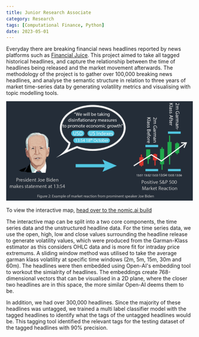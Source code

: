 ```yaml
---
title: Junior Research Associate
category: Research
tags: [Computational Finance, Python]
date: 2023-05-01
---
```



Everyday there are breaking financial news headlines reported by news platforms such as [Financial Juice](https://www.financialjuice.com/). This project aimed to take all tagged historical headlines, and capture the relationship between the time of headlines being released and the market movement afterwards. The methodology of the project is to gather over 100,000 breaking news headlines, and analyse the semantic structure in relation to three years of market time-series data by generating volatility metrics and visualising with topic modelling tools.

![Time is Money: A Visualisation](../images/post-images/biden-thumbnail.png)

To view the interactive map, [head over to the nomic.ai build](https://atlas.nomic.ai/map/9efda517-1095-44f2-8db8-9698f1fc1dc4/f5f14db9-e284-429d-9a81-5d3706ef6c03?xs=-55.17357&xf=53.19966&ys=-30.02962&yf=29.91699)

The interactive map can be split into a two core components, the time series data and the unstructured headline data. For the time series data, we use the open, high, low and close values surrounding the headline release to generate volatility values, which were produced from the Garman-Klass estimator as this considers OHLC data and is more fit for intraday price extremums. A sliding window method was utilised to take the average garman klass volatility at specific time windows (2m, 5m, 15m, 30m and 60m). The headlines were then embedded using Open-AI's embedding tool to workout the simialrity of headlines. The embeddings create 768-dimensional vectors that can be visualised in a 2D plane, where the closer two headlines are in this space, the more similar Open-AI deems them to be.

In addition, we had over 300,000 headlines. Since the majority of these headlines was untagged, we trained a multi label classifier model with the tagged headlines to identify what the tags of the untagged headlines would be. This tagging tool identified the relevant tags for the testing dataset of the tagged headlines with 90% precision.
